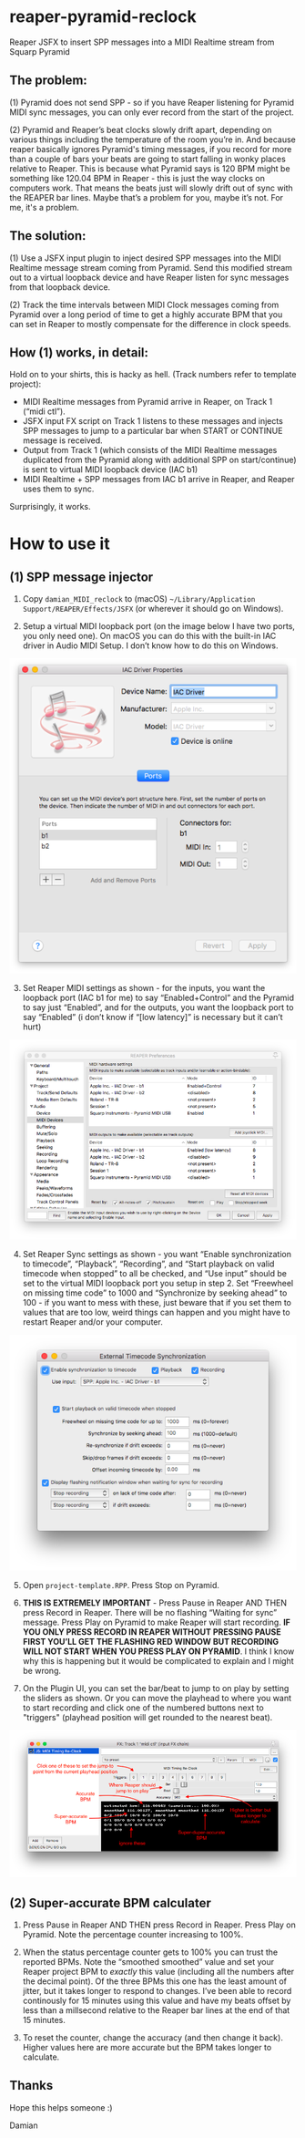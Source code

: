 # reaper-pyramid-reclock
Reaper JSFX to insert SPP messages into a MIDI Realtime stream from Squarp Pyramid

## The problem:

(1) Pyramid does not send SPP - so if you have Reaper listening for Pyramid MIDI sync messages, you can only ever record from the start of the project.

(2) Pyramid and Reaper’s beat clocks slowly drift apart, depending on various things including the temperature of the room you’re in. And because reaper basically ignores Pyramid's timing messages, if you record for more than a couple of bars your beats are going to start falling in wonky places relative to Reaper. This is because what Pyramid says is 120 BPM might be something like 120.04 BPM in Reaper - this is just the way clocks on computers work. That means the beats just will slowly drift out of sync with the REAPER bar lines. Maybe that’s a problem for you, maybe it’s not. For me, it's a problem.

## The solution:

(1) Use a JSFX input plugin to inject desired SPP messages into the MIDI Realtime message stream coming from Pyramid. Send this modified stream out to a virtual loopback device and have Reaper listen for sync messages from that loopback device.

(2) Track the time intervals between MIDI Clock messages coming from Pyramid over a long period of time to get a highly accurate BPM that you can set in Reaper to mostly compensate for the difference in clock speeds.

## How (1) works, in detail:

Hold on to your shirts, this is hacky as hell. (Track numbers refer to template project):

* MIDI Realtime messages from Pyramid arrive in Reaper, on Track 1 (“midi ctl”).
* JSFX input FX script on Track 1 listens to these messages and injects SPP messages to jump to a particular bar when START or CONTINUE message is received.
* Output from Track 1 (which consists of the MIDI Realtime messages duplicated from the Pyramid along with additional SPP on start/continue) is sent to virtual MIDI loopback device (IAC b1)
* MIDI Realtime + SPP messages from IAC b1 arrive in Reaper, and Reaper uses them to sync.

Surprisingly, it works.


# How to use it

## (1) SPP message injector

1. Copy `damian_MIDI_reclock` to (macOS) `~/Library/Application Support/REAPER/Effects/JSFX` (or wherever it should go on Windows).

2. Setup a virtual MIDI loopback port (on the image below I have two ports, you only need one). On macOS you can do this with the built-in IAC driver in Audio MIDI Setup. I don’t know how to do this on Windows.

![IAC settings](https://github.com/damian0815/reaper-pyramid-reclock/raw/main/How-to/Audio%20MIDI%20Setup%20-%20IAC%20driver.png)

3. Set Reaper MIDI settings as shown - for the inputs, you want the loopback port (IAC b1 for me) to say “Enabled+Control” and the Pyramid to say just “Enabled”, and for the outputs, you want the loopback port to say “Enabled” (i don’t know if “\[low latency\]” is necessary but it can’t hurt)

![Reaper MIDI settings](https://github.com/damian0815/reaper-pyramid-reclock/raw/main/How-to/REAPER%20-%20MIDI%20settings.png)

4. Set Reaper Sync settings as shown - you want “Enable synchronization to timecode”, “Playback”, “Recording”, and “Start playback on valid timecode when stopped” to all be checked, and “Use input” should be set to the virtual MIDI loopback port you setup in step 2. Set “Freewheel on missing time code” to 1000 and “Synchronize by seeking ahead” to 100 - if you want to mess with these, just beware that if you set them to values that are too low, weird things can happen and you might have to restart Reaper and/or your computer.

![Reaper sync settings](https://github.com/damian0815/reaper-pyramid-reclock/raw/main/How-to/REAPER%20-%20sync%20settings.png)

5. Open `project-template.RPP`. Press Stop on Pyramid.

6. **THIS IS EXTREMELY IMPORTANT** - Press Pause in Reaper AND THEN press Record in Reaper. There will be no flashing “Waiting for sync” message. Press Play on Pyramid to make Reaper will start recording. **IF YOU ONLY PRESS RECORD IN REAPER WITHOUT PRESSING PAUSE FIRST YOU’LL GET THE FLASHING RED WINDOW BUT RECORDING WILL NOT START WHEN YOU PRESS PLAY ON PYRAMID**. I think I know why this is happening but it would be complicated to explain and I might be wrong.

7. On the Plugin UI, you can set the bar/beat to jump to on play by setting the sliders as shown. Or you can move the playhead to where you want to start recording and click one of the numbered buttons next to "triggers" (playhead position will get rounded to the nearest beat).

![JSFX plugin UI](https://github.com/damian0815/reaper-pyramid-reclock/raw/main/How-to/plugin-ui.png)


## (2) Super-accurate BPM calculater

1. Press Pause in Reaper AND THEN press Record in Reaper. Press Play on Pyramid. Note the percentage counter increasing to 100%. 

2. When the status percentage counter gets to 100% you can trust the reported BPMs. Note the “smoothed smoothed” value and set your Reaper project BPM to *exactly* this value (including all the numbers after the decimal point). Of the three BPMs this one has the least amount of jitter, but it takes longer to respond to changes. I’ve been able to record continously for 15 minutes using this value and have my beats offset by less than a millsecond relative to the Reaper bar lines at the end of that 15 minutes.

3. To reset the counter, change the accuracy (and then change it back). Higher values here are more accurate but the BPM takes longer to calculate.

## Thanks

Hope this helps someone :)

Damian
